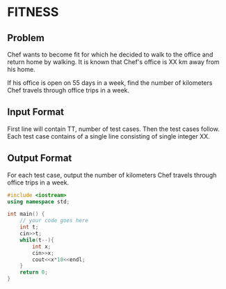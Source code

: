 # FITNESS
## Problem
Chef wants to become fit for which he decided to walk to the office and return home by walking. It is known that Chef's office is XX km away from his home.

If his office is open on 55 days in a week, find the number of kilometers Chef travels through office trips in a week.

## Input Format
First line will contain TT, number of test cases. Then the test cases follow.
Each test case contains of a single line consisting of single integer XX.
## Output Format
For each test case, output the number of kilometers Chef travels through office trips in a week.
```cpp
#include <iostream>
using namespace std;

int main() {
	// your code goes here
	int t;
	cin>>t;
	while(t--){
	    int x;
	    cin>>x;
	    cout<<x*10<<endl;
	}
	return 0;
}
```
